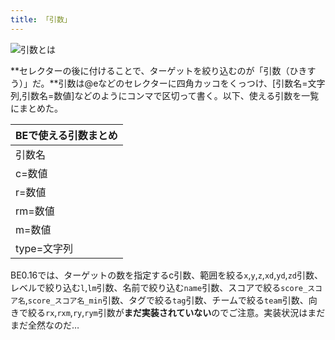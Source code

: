 ```yaml
---
title: 「引数」
---
```


![引数とは](https://cdn-ak.f.st-hatena.com/images/fotolife/s/sasigume/20210208/20210208092901.png)

**セレクターの後に付けることで、ターゲットを絞り込むのが「引数（ひきすう）」だ。**引数は@eなどのセレクターに四角カッコをくっつけ、\[引数名=文字列,引数名=数値\]などのようにコンマで区切って書く。以下、使える引数を一覧にまとめた。

| BEで使える引数まとめ |
|---|
| 引数名 | 絞り込む基準 |
| c=数値 | 対象となるエンティティの数を指定する。プラスの数値を書いた場合、近くのエンティティから選ばれ、マイナスの数値を書いた場合、遠くのエンティティから選ばれる。 |
| r=数値 | 実行した場所からの半径をブロック数で書く。指定した半径の内側が対象になる。 |
| rm=数値 | こちらは指定した半径の外側が対象になる。 |
| m=数値 | ゲームモードを番号で指定する。0はサバイバル、1はクリエイティブ。 |
| type=文字列 | エンティティIDを書いてエンティティの種類を指定する。 |

BE0.16では、ターゲットの数を指定するc引数、範囲を絞る`x`,`y`,`z`,`xd`,`yd`,`zd`引数、レベルで絞り込む`l`,`lm`引数、名前で絞り込む`name`引数、スコアで絞る`score_スコア名`,`score_スコア名_min`引数、タグで絞る`tag`引数、チームで絞る`team`引数、向きで絞る`rx`,`rxm`,`ry`,`rym`引数が**まだ実装されていない**のでご注意。実装状況はまだまだ全然なのだ…
